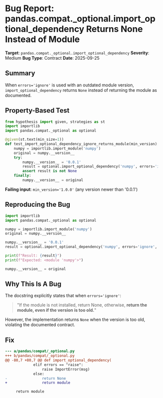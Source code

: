 # Bug Report: pandas.compat._optional.import_optional_dependency Returns None Instead of Module

**Target**: `pandas.compat._optional.import_optional_dependency`
**Severity**: Medium
**Bug Type**: Contract
**Date**: 2025-09-25

## Summary

When `errors='ignore'` is used with an outdated module version, `import_optional_dependency` returns `None` instead of returning the module as documented.

## Property-Based Test

```python
from hypothesis import given, strategies as st
import importlib
import pandas.compat._optional as optional

@given(st.text(min_size=1))
def test_import_optional_dependency_ignore_returns_module(min_version):
    numpy = importlib.import_module('numpy')
    original = numpy.__version__
    try:
        numpy.__version__ = '0.0.1'
        result = optional.import_optional_dependency('numpy', errors='ignore', min_version=min_version)
        assert result is not None
    finally:
        numpy.__version__ = original
```

**Failing input**: `min_version='1.0.0'` (any version newer than '0.0.1')

## Reproducing the Bug

```python
import importlib
import pandas.compat._optional as optional

numpy = importlib.import_module('numpy')
original = numpy.__version__

numpy.__version__ = '0.0.1'
result = optional.import_optional_dependency('numpy', errors='ignore', min_version='999.0.0')

print(f"Result: {result}")
print(f"Expected: <module 'numpy'>")

numpy.__version__ = original
```

## Why This Is A Bug

The docstring explicitly states that when `errors='ignore'`:
> "If the module is not installed, return None, otherwise, **return the module, even if the version is too old.**"

However, the implementation returns `None` when the version is too old, violating the documented contract.

## Fix

```diff
--- a/pandas/compat/_optional.py
+++ b/pandas/compat/_optional.py
@@ -80,7 +80,7 @@ def import_optional_dependency(
             elif errors == "raise":
                 raise ImportError(msg)
             else:
-                return None
+                return module

     return module
```